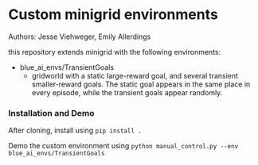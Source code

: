 # Custom minigrid environments

Authors: Jesse Viehweger, Emily Allerdings 

this repository extends minigrid with the following environments:

- blue_ai_envs/TransientGoals
  - gridworld with a static large-reward goal, and several transient smaller-reward goals. The static goal appears in the same place in every episode, while the transient goals appear randomly.

### Installation and Demo
After cloning, install using `pip install .`

Demo the custom environment using `python manual_control.py --env blue_ai_envs/TransientGoals`
